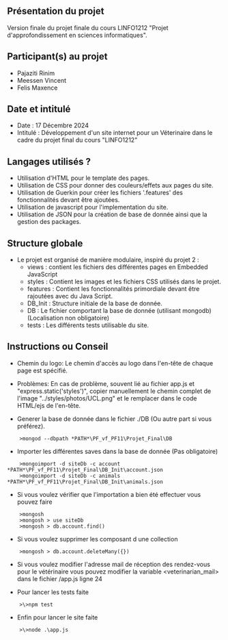 ## Présentation du projet
Version finale du projet finale du cours LINFO1212 "Projet d'approfondissement en sciences informatiques".

## Participant(s) au projet
+ Pajaziti Rinim
+ Meessen Vincent
+ Felis Maxence

## Date et intitulé 
+ Date : 17 Décembre 2024
+ Intitulé : Développement d'un site internet pour un Véterinaire dans le cadre du projet final du cours "LINFO1212"

## Langages utilisés ?
+ Utilisation d'HTML pour le template des pages.
+ Utilisation de CSS pour donner des couleurs/effets aux pages du site.
+ Utilisation de Guerkin pour créer les fichiers '.features' des fonctionnalités devant être ajoutées.
+ Utilisation de javascript pour l'implementation du site.
+ Utilisation de JSON pour la création de base de donnée ainsi que la gestion des packages.


## Structure globale
+ Le projet est organisé de manière modulaire, inspiré du projet 2 :
    + views : contient les fichiers des différentes pages en Embedded JavaScript
    + styles : Contient les images et les fichiers CSS utilisés dans le projet. 
    + features : Contient les fonctionnalités primordiale devant être rajoutées avec du Java Script.
    + DB_Init : Structure initiale de la base de donnée.
    + DB : Le fichier comportant la base de donnée (utilisant mongodb) (Localisation non obligatoire)
    + tests : Les différents tests utilisable du site.

## Instructions ou Conseil
+ Chemin du logo: Le chemin d'accès au logo dans l'en-tête de chaque page est spécifié.
+ Problèmes: En cas de problème, souvent lié au fichier app.js et "express.static('styles')", copier manuellement le chemin complet de l'image "../styles/photos/UCL.png" et le remplacer dans le code HTML/ejs de l'en-tête.

+ Generer la base de donnée dans le fichier ./DB (Ou autre part si vous préférez).
```
    >mongod --dbpath *PATH*\PF_vf_PF11\Projet_Final\DB
```

+ Importer les différentes saves dans la base de donnée (Pas obligatoire)
```
    >mongoimport -d siteDb -c account *PATH*\PF_vf_PF11\Projet_Final\DB_Init\account.json
    >mongoimport -d siteDb -c animals *PATH*\PF_vf_PF11\Projet_Final\DB_Init\animals.json
```

+ Si vous voulez vérifier que l'importation a bien été effectuer vous pouvez faire
```
    >mongosh
    >mongosh > use siteDb
    >mongosh > db.account.find()
```

+ Si vous voulez supprimer les composant d une collection
```
    >mongosh > db.account.deleteMany({})
```

+ Si vous voulez modifier l'adresse mail de réception des rendez-vous pour le vétérinaire vous pouvez modifier la variable <veterinarian_mail> dans le fichier /app.js ligne 24

+ Pour lancer les tests faite
```
    >\>npm test
```

+ Enfin pour lancer le site faite
```
    >\>node .\app.js
```